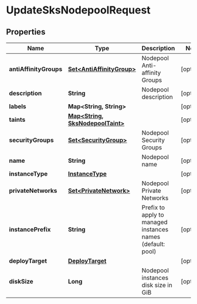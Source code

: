 

# UpdateSksNodepoolRequest


## Properties

| Name | Type | Description | Notes |
|------------ | ------------- | ------------- | -------------|
|**antiAffinityGroups** | [**Set&lt;AntiAffinityGroup&gt;**](AntiAffinityGroup.md) | Nodepool Anti-affinity Groups |  [optional] |
|**description** | **String** | Nodepool description |  [optional] |
|**labels** | **Map&lt;String, String&gt;** |  |  [optional] |
|**taints** | [**Map&lt;String, SksNodepoolTaint&gt;**](SksNodepoolTaint.md) |  |  [optional] |
|**securityGroups** | [**Set&lt;SecurityGroup&gt;**](SecurityGroup.md) | Nodepool Security Groups |  [optional] |
|**name** | **String** | Nodepool name |  [optional] |
|**instanceType** | [**InstanceType**](InstanceType.md) |  |  [optional] |
|**privateNetworks** | [**Set&lt;PrivateNetwork&gt;**](PrivateNetwork.md) | Nodepool Private Networks |  [optional] |
|**instancePrefix** | **String** | Prefix to apply to managed instances names (default: pool) |  [optional] |
|**deployTarget** | [**DeployTarget**](DeployTarget.md) |  |  [optional] |
|**diskSize** | **Long** | Nodepool instances disk size in GiB |  [optional] |



